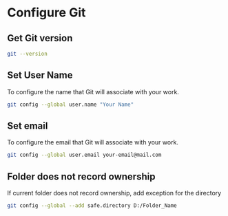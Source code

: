 # Configure Git

## Get Git version

```sh
git --version
```

## Set User Name

To configure the name that Git will associate with your work.

```sh
git config --global user.name "Your Name"
```

## Set email

To configure the email that Git will associate with your work.

```sh
git config --global user.email your-email@mail.com
```

## Folder does not record ownership

If current folder does not record ownership, add exception for the directory

```sh
git config --global --add safe.directory D:/Folder_Name
```
